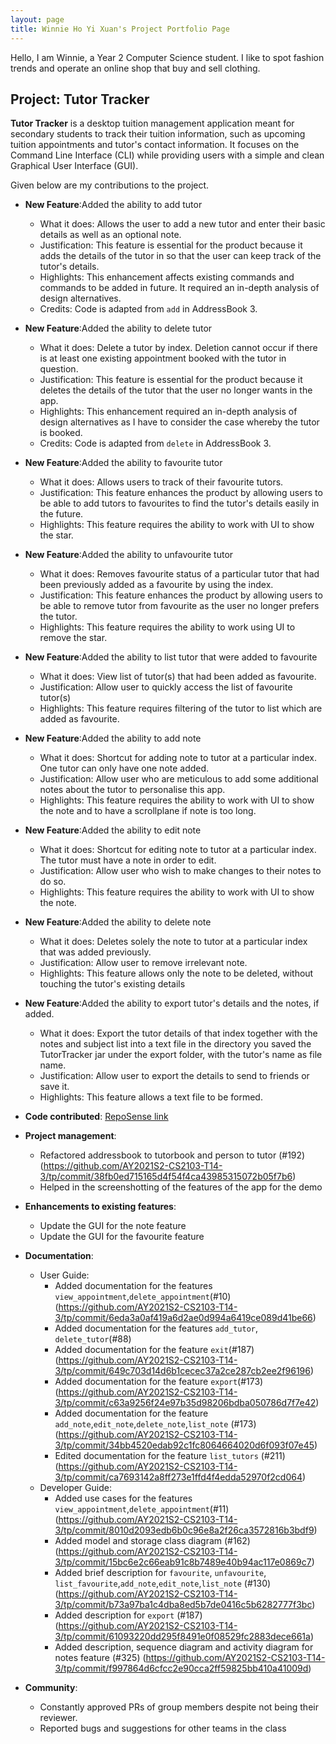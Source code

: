 ```yaml
---
layout: page
title: Winnie Ho Yi Xuan's Project Portfolio Page
---
```


Hello, I am Winnie, a Year 2 Computer Science student. I like to spot fashion trends and operate an online shop that buy and sell clothing.

## Project: Tutor Tracker
**Tutor Tracker** is a desktop tuition management application meant for secondary students to track their tuition information, such as upcoming tuition appointments and tutor's contact information.
It focuses on the Command Line Interface (CLI) while providing users with a simple and clean Graphical User Interface (GUI).

Given below are my contributions to the project.

* **New Feature**:Added the ability to add tutor
  * What it does: Allows the user to add a new tutor and enter their basic details as well as an optional note.
  * Justification: This feature is essential for the product because it adds the details of the tutor in so that the user
    can keep track of the tutor's details.
  * Highlights: This enhancement affects existing commands and commands to be added in future. It required an in-depth analysis of design alternatives.
  * Credits: Code is adapted from `add` in AddressBook 3. </br>
    

* **New Feature**:Added the ability to delete tutor
  * What it does: Delete a tutor by index. Deletion cannot occur if there is at least one existing appointment booked with the tutor in question.
  * Justification: This feature is essential for the product because it deletes the details of the tutor that the user no longer wants in the app.
  * Highlights: This enhancement required an in-depth analysis of design alternatives as I have to consider the case whereby the tutor is booked.
  * Credits: Code is adapted from `delete` in AddressBook 3. </br>
  
* **New Feature**:Added the ability to favourite tutor
  * What it does: Allows users to track of their favourite tutors.
  * Justification: This feature enhances the product by allowing users to be able to add tutors to favourites to find the tutor's details easily in the future.
  * Highlights: This feature requires the ability to work with UI to show the star. </br>

* **New Feature**:Added the ability to unfavourite tutor
  * What it does: Removes favourite status of a particular tutor that had been previously added as a favourite by using the index.
  * Justification: This feature enhances the product by allowing users to be able to remove tutor from favourite as the user no longer prefers the tutor.
  * Highlights: This feature requires the ability to work using UI to remove the star. </br>
  
* **New Feature**:Added the ability to list tutor that were added to favourite
  * What it does: View list of tutor(s) that had been added as favourite.
  * Justification: Allow user to quickly access the list of favourite tutor(s)
  * Highlights: This feature requires filtering of the tutor to list which are added as favourite. </br>
  
* **New Feature**:Added the ability to add note 
  * What it does: Shortcut for adding note to tutor at a particular index. One tutor can only have one note added.
  * Justification: Allow user who are meticulous to add some additional notes about the tutor to personalise this app.
  * Highlights: This feature requires the ability to work with UI to show the note and to have a scrollplane if note is too long. </br>
  
* **New Feature**:Added the ability to edit note  
  * What it does: Shortcut for editing note to tutor at a particular index. The tutor must have a note in order to edit.
  * Justification: Allow user who wish to make changes to their notes to do so.
  * Highlights: This feature requires the ability to work with UI to show the note. </br>
  
* **New Feature**:Added the ability to delete note
  * What it does: Deletes solely the note to tutor at a particular index that was added previously.
  * Justification: Allow user to remove irrelevant note.
  * Highlights: This feature allows only the note to be deleted, without touching the tutor's existing details
  
* **New Feature**:Added the ability to export tutor's details and the notes, if added.
  * What it does: Export the tutor details of that index together with the notes and subject list into a text file in the directory you saved the
    TutorTracker jar under the export folder, with the tutor's name as file name.
  * Justification: Allow user to export the details to send to friends or save it.
  * Highlights: This feature allows a text file to be formed.
  
* **Code contributed**: [RepoSense link]()
* **Project management**:
  * Refactored addressbook to tutorbook and person to tutor (#192) (https://github.com/AY2021S2-CS2103-T14-3/tp/commit/38fb0ed715165d4f54f4ca43985315072b05f7b6)
  * Helped in the screenshotting of the features of the app for the demo
  
* **Enhancements to existing features**:
  * Update the GUI for the note feature
  * Update the GUI for the favourite feature
  
* **Documentation**:
    * User Guide:
      * Added documentation for the features `view_appointment`,`delete_appointment`(#10) (https://github.com/AY2021S2-CS2103-T14-3/tp/commit/6eda3a0af419a6d2ae0d994a6419ce089d41be66)
      * Added documentation for the features `add_tutor`, `delete_tutor`(#88)
      * Added documentation for the feature `exit`(#187) (https://github.com/AY2021S2-CS2103-T14-3/tp/commit/649c703d14d6b1cecec37a2ce287cb2ee2f96196)
      * Added documentation for the feature `export`(#173)(https://github.com/AY2021S2-CS2103-T14-3/tp/commit/c63a9256f24e97b35d98206bdba050786d7f7e42)
      * Added documentation for the feature `add_note`,`edit_note`,`delete_note`,`list_note` (#173) (https://github.com/AY2021S2-CS2103-T14-3/tp/commit/34bb4520edab92c1fc8064664020d6f093f07e45)
      * Edited documentation for the feature `list_tutors` (#211) (https://github.com/AY2021S2-CS2103-T14-3/tp/commit/ca7693142a8ff273e1ffd4f4edda52970f2cd064)
    * Developer Guide:
      * Added use cases for the features `view_appointment`,`delete_appointment`(#11) (https://github.com/AY2021S2-CS2103-T14-3/tp/commit/8010d2093edb6b0c96e8a2f26ca3572816b3bdf9)
      * Added model and storage class diagram (#162) (https://github.com/AY2021S2-CS2103-T14-3/tp/commit/15bc6e2c66eab91c8b7489e40b94ac117e0869c7)
      * Added brief description for `favourite`, `unfavourite`, `list_favourite`,`add_note`,`edit_note`,`list_note` (#130) (https://github.com/AY2021S2-CS2103-T14-3/tp/commit/b73a97ba1c4dba8ed5b7de0416c5b6282777f3bc)
      * Added description for `export` (#187) (https://github.com/AY2021S2-CS2103-T14-3/tp/commit/61093220dd295f8491e0f08529fc2883dece661a)
      * Added description, sequence diagram and activity diagram for notes feature (#325) (https://github.com/AY2021S2-CS2103-T14-3/tp/commit/f997864d6cfcc2e90cca2ff59825bb410a41009d)
    
* **Community**:
  * Constantly approved PRs of group members despite not being their reviewer.
  * Reported bugs and suggestions for other teams in the class
  

